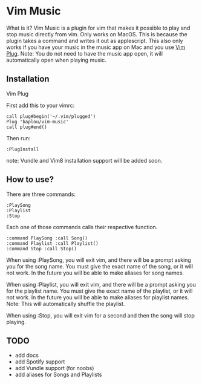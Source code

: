# Vim Music

What is it? Vim Music is a plugin for vim that makes it possible to play and stop music directly from vim.
Only works on MacOS. This is because the plugin takes a command and writes it out as applescript. This also
only works if you have your music in the music app on Mac and you use [Vim Plug](https://github.com/junegunn/vim-plug). Note: You do not need to have the music app open, it will automatically open when playing music.

## Installation
Vim Plug

First add this to your vimrc:
```
call plug#begin('~/.vim/plugged')
Plug 'baplou/vim-music'
call plug#end()
```

Then run:
```
:PlugInstall
```

note: Vundle and Vim8 installation support will be added soon.

## How to use?
There are three commands:
```
:PlaySong
:Playlist
:Stop
```

Each one of those commands calls their respective function.
```vim
:command PlaySong :call Song()
:command Playlist :call Playlist()
:command Stop :call Stop()
```

When using :PlaySong, you will exit vim, and there will be a prompt asking you for the song name.
You must give the exact name of the song, or it will not work. In the future you will be able to 
make aliases for song names.

When using :Playlist, you will exit vim, and there will be a prompt asking you for the playlist name.
You must give the exact name of the playlist, or it will not work. In the future you will be able to 
make aliases for playlist names. Note: This will automatically shuffle the playlist.

When using :Stop, you will exit vim for a second and then the song will stop playing.

TODO
----
* add docs
* add Spotify support
* add Vundle support (for noobs)
* add aliases for Songs and Playlists
